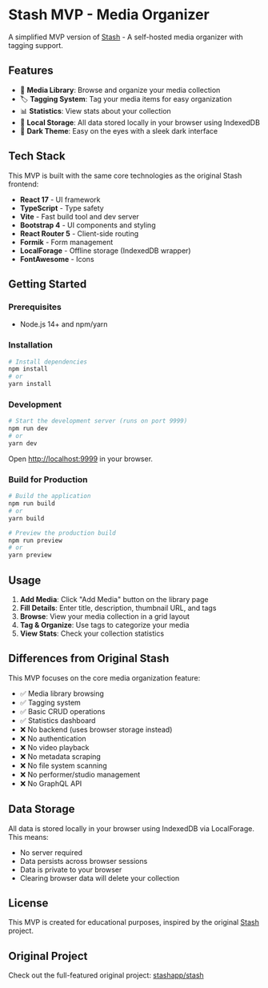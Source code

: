 # Stash MVP - Media Organizer

A simplified MVP version of [Stash](https://github.com/stashapp/stash) - A self-hosted media organizer with tagging support.

## Features

- 📁 **Media Library**: Browse and organize your media collection
- 🏷️ **Tagging System**: Tag your media items for easy organization
- 📊 **Statistics**: View stats about your collection
- 💾 **Local Storage**: All data stored locally in your browser using IndexedDB
- 🎨 **Dark Theme**: Easy on the eyes with a sleek dark interface

## Tech Stack

This MVP is built with the same core technologies as the original Stash frontend:

- **React 17** - UI framework
- **TypeScript** - Type safety
- **Vite** - Fast build tool and dev server
- **Bootstrap 4** - UI components and styling
- **React Router 5** - Client-side routing
- **Formik** - Form management
- **LocalForage** - Offline storage (IndexedDB wrapper)
- **FontAwesome** - Icons

## Getting Started

### Prerequisites

- Node.js 14+ and npm/yarn

### Installation

```bash
# Install dependencies
npm install
# or
yarn install
```

### Development

```bash
# Start the development server (runs on port 9999)
npm run dev
# or
yarn dev
```

Open [http://localhost:9999](http://localhost:9999) in your browser.

### Build for Production

```bash
# Build the application
npm run build
# or
yarn build

# Preview the production build
npm run preview
# or
yarn preview
```

## Usage

1. **Add Media**: Click "Add Media" button on the library page
2. **Fill Details**: Enter title, description, thumbnail URL, and tags
3. **Browse**: View your media collection in a grid layout
4. **Tag & Organize**: Use tags to categorize your media
5. **View Stats**: Check your collection statistics

## Differences from Original Stash

This MVP focuses on the core media organization feature:

- ✅ Media library browsing
- ✅ Tagging system
- ✅ Basic CRUD operations
- ✅ Statistics dashboard
- ❌ No backend (uses browser storage instead)
- ❌ No authentication
- ❌ No video playback
- ❌ No metadata scraping
- ❌ No file system scanning
- ❌ No performer/studio management
- ❌ No GraphQL API

## Data Storage

All data is stored locally in your browser using IndexedDB via LocalForage. This means:

- No server required
- Data persists across browser sessions
- Data is private to your browser
- Clearing browser data will delete your collection

## License

This MVP is created for educational purposes, inspired by the original [Stash](https://github.com/stashapp/stash) project.

## Original Project

Check out the full-featured original project: [stashapp/stash](https://github.com/stashapp/stash)

